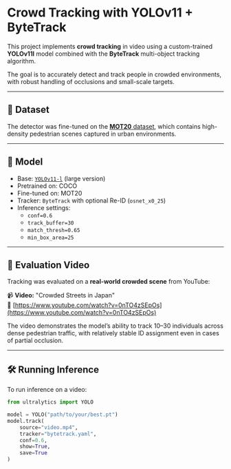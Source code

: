 # Crowd Tracking with YOLOv11 + ByteTrack

This project implements **crowd tracking** in video using a custom-trained **YOLOv11l** model combined with the **ByteTrack** multi-object tracking algorithm.

The goal is to accurately detect and track people in crowded environments, with robust handling of occlusions and small-scale targets.

---

## 📂 Dataset

The detector was fine-tuned on the [**MOT20** dataset](https://motchallenge.net/data/MOT20/), which contains high-density pedestrian scenes captured in urban environments.

---

## 🧠 Model

- Base: [`YOLOv11-l`](https://github.com/ultralytics/ultralytics) (large version)
- Pretrained on: COCO
- Fine-tuned on: MOT20
- Tracker: `ByteTrack` with optional Re-ID (`osnet_x0_25`)
- Inference settings:
  - `conf=0.6`
  - `track_buffer=30`
  - `match_thresh=0.65`
  - `min_box_area=25`

---

## 🎥 Evaluation Video

Tracking was evaluated on a **real-world crowded scene** from YouTube:

📹 **Video:** "Crowded Streets in Japan"  
🔗 [https://www.youtube.com/watch?v=0nTO4zSEpOs](https://www.youtube.com/watch?v=0nTO4zSEpOs)

The video demonstrates the model’s ability to track 10–30 individuals across dense pedestrian traffic, with relatively stable ID assignment even in cases of partial occlusion.

---

## 🛠️ Running Inference

To run inference on a video:

```python
from ultralytics import YOLO

model = YOLO("path/to/your/best.pt")
model.track(
    source="video.mp4",
    tracker="bytetrack.yaml",
    conf=0.6,
    show=True,
    save=True
)
```
